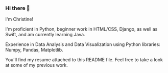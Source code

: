 ### Hi there 👋
I'm Christine!

I'm proficient in Python, beginner work in HTML/CSS, Django, as well as Swift, and am currently learning Java. 

Experience in Data Analysis and Data Visualization using Python libraries: Numpy, Pandas, Matplotlib.

You'll find my resume attached to this README file. Feel free to take a look at some of my previous work.
<!--
**christine-kapp/christine-kapp** is a ✨ _special_ ✨ repository because its `README.md` (this file) appears on your GitHub profile.

Here are some ideas to get you started:

- 🔭 I’m currently working on ...
- 🌱 I’m currently learning ...
- 👯 I’m looking to collaborate on ...
- 🤔 I’m looking for help with ...
- 💬 Ask me about ...
- 📫 How to reach me: ...
- 😄 Pronouns: ...
- ⚡ Fun fact: ...
-->
